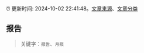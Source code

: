 :alarm_clock: 更新时间: 2024-10-02 22:41:48。[文章来源](/README.md)、[文章分类](/TAGS.md)

## 报告


> 关键字：`报告`、`月报`



